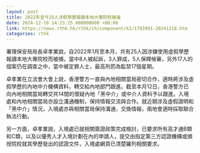 ```yaml
---
layout: post
title: 2022年至今25人涉假學歷報讀本地大專院校被捕
date: 2024-12-18 14:23:25.000000000 +08:00
link: https://news.rthk.hk/rthk/ch/component/k2/1783991-20241218.htm
categories: rthk
---
```


署理保安局局長卓孝業說，自2022年1月至本月，共有25人因涉嫌使用虛假學歷報讀本地大專院校而被捕，當中8人被起訴，3人罪成，5人保釋候審，另外17人的個案仍在調查之中，當中被定罪人士，最高刑罰為監禁17個星期。

卓孝業在立法會大會上說，香港警方一直與內地相關當局密切合作，適時將涉及虛假學歷的內地中介機構資料，轉交給內地部門跟進。截至本月12日，香港警方已向內地相關當局轉交共14間的懷疑內地「黑中介」或中介人資料予以跟進。入境處和內地相關當局亦設立溝通機制，保持情報交流與合作。就近期涉及虛假證明和「黑中介」情況，入境處亦與相關當局保持溝通，交換情報，兩地會適時採取聯合執法行動。

另一方面，卓孝業說，入境處已就相關簽證政策完成檢討，已要求所有高才通B類和C類，以及以優秀人才入境計劃在內的申請人，提交由指定第三方認證機構或頒授院校就其學歷發出的認證文件，入境處網頁已清楚羅列相關要求。
